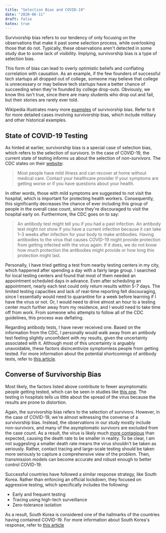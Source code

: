 ```yaml
---
title: "Selection Bias and COVID-19"
date: "2020-06-11"
draft: false
katex: true
---
```


Survivorship bias refers to our tendency of only focusing on the observations that make it past some selection process, while overlooking those that do not. Typically, these observations aren't detected in some study due to some lack of visibility. Implying, survivorship bias is a type of selection bias.

This form of bias can lead to overly optimistic beliefs and conflating correlation with causation. As an example, if the few founders of successful tech startups all dropped out of college, someone may believe that college is unnecessary or may believe tech startups have a better chance of succeeding when they're founded by college drop-outs. Obviously, we know this isn't true, since there are many students who drop out and fail, but their stories are rarely ever told.

Wikipedia illustrates many more [examples](https://en.wikipedia.org/wiki/Survivorship_bias) of survivorship bias. Refer to it for more detailed cases involving survivorship bias, which include military and other historical examples.

## State of COVID-19 Testing
As hinted at earlier, survivorship bias is a special case of selection bias, which refers to the selection of *survivors*. In the case of COVID-19, the current state of testing informs us about the selection of *non-survivors*. The CDC states on their [website](https://www.cdc.gov/coronavirus/2019-ncov/symptoms-testing/testing.html):

> Most people have mild illness and can recover at home without medical care. Contact your healthcare provider if your symptoms are getting worse or if you have questions about your health.

In other words, those with mild symptoms are suggested to not visit the hospital, which is important for protecting health workers. Consequently, this significantly decreases the chance of ever including this group of people in the overall case count, since they're discouraged to visit the hospital early on. Furthermore, the CDC goes on to say:

> An antibody test might tell you if you had a past infection. An antibody test might not show if you have a current infection because it can take 1–3 weeks after infection for your body to make antibodies. Having antibodies to the virus that causes COVID-19 might provide protection from getting infected with the virus again. If it does, we do not know how much protection the antibodies might provide or how long this protection might last.

Personally, I have tried getting a test from nearby testing centers in my city, which happened after spending a day with a fairly large group. I searched for local testing centers and found that most of them needed an appointment scheduled days in advance. Even after scheduling an appointment, nearly each test could only return results within 5-7 days. The limited testing capacities and lack of real-time reporting felt discouraging, since I essentially would need to quarantine for a week before learning if I have the virus or not. Or, I would need to drive almost an hour to a testing center much further away from my residence, and I would need to take time off from work. From someone who attempts to follow all of the CDC guidelines, this process was deflating.

Regarding antibody tests, I have never received one. Based on the information from the CDC, I personally would walk away from an antibody test feeling slightly unconfident with my results, given the uncertainty associated with it. Although most of this uncertainty is arguably unavoidable, these factors disincentivize symptomless people from getting tested. For more information about the potential shortcomings of antibody tests, refer to [this article](https://www.scientificamerican.com/article/coronavirus-antibody-tests-have-a-mathematical-pitfall/).

## Converse of Survivorship Bias
Most likely, the factors listed above contribute to fewer asymptomatic people getting tested, which can be seen in studies like [this one](https://www.cidrap.umn.edu/news-perspective/2020/04/study-many-asymptomatic-covid-19-cases-undetected). The testing in hospitals tells us little about the spread of the virus because the results are prone to distortion.

Again, the survivorship bias refers to the selection of survivors. However, in the case of COVID-19, we're almost witnessing the converse of a survivorship bias. Instead, the observations in our study mostly include non-survivors, and many of the asymptomatic survivors are excluded from the case count. As a result, the virus is likely much [more contagious](https://news.usc.edu/170565/covid-19-antibody-study-coronavirus-infections-los-angeles-county/) than expected, causing the death rate to be smaller in reality. To be clear, I am not suggesting a smaller death rate means the virus shouldn't be taken as seriously. Rather, contact tracing and large-scale testing should be taken more seriously to capture a comprehensive view of the problem. Then, transmission models can become accurate and robust enough to better control COVID-19.

Successful countries have followed a similar response strategy, like South Korea. Rather than enforcing an official lockdown, they focused on aggressive testing, which specifically includes the following:
- Early and frequent testing
- Tracing using high-tech surveillance
- Zero-tolerance isolation

As a result, South Korea is considered one of the hallmarks of the countries having contained COVID-19. For more information about South Korea's response, refer to [this article](https://www.theatlantic.com/ideas/archive/2020/05/whats-south-koreas-secret/611215/)
